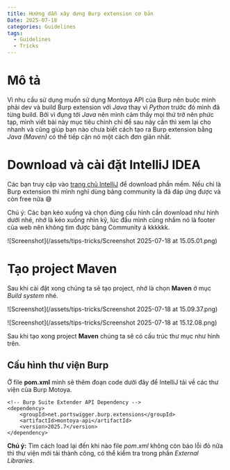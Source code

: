 ```yaml
---
title: Hướng dẫn xây dựng Burp extension cơ bản
Date: 2025-07-18
categories: Guidelines
tags:
  - Guidelines
  - Tricks
---
```

# Mô tả
Vì nhu cầu sử dụng muốn sử dụng Montoya API của Burp nên buộc mình phải dev và build Burp extension với *Java* thay vì *Python* trước đó mình đã từng build. Bởi vì đụng tới *Java* nên mình cảm thấy mọi thứ trở nên phức tạp, mình viết bài này mục tiêu chính chỉ để sau này cần thì xem lại cho nhanh và cũng giúp bạn nào chưa biết cách tạo ra Burp extension bằng *Java (Maven)* có thể tiếp cận nó một cách đơn giản nhất.
# Download và cài đặt IntelliJ IDEA
Các bạn truy cập vào [trang chủ IntelliJ](https://www.jetbrains.com/idea/download/?section=mac) để download phần mềm. Nếu chỉ là Burp extension thì mình nghĩ dùng bảng community là đã đáp ứng được và còn free nữa 😅

Chú ý: Các bạn kéo xuống và chọn đúng cấu hình cần download như hình dưới nhé, nhớ là kéo xuống nhìn kỹ, lúc đầu mình cũng nhầm nó là footer của web nên không tìm được bảng Community á kkkkkk.

![Screenshot](/assets/tips-tricks/Screenshot 2025-07-18 at 15.05.01.png)
# Tạo project Maven
Sau khi cài đặt xong chúng ta sẽ tạo project, nhớ là chọn **Maven** ở mục *Build system* nhé.

![Screenshot](/assets/tips-tricks/Screenshot 2025-07-18 at 15.09.37.png)

![Screenshot](/assets/tips-tricks/Screenshot 2025-07-18 at 15.12.08.png)

Sau khi tạo xong project **Maven** chúng ta sẽ có cấu trúc thư mục như hình trên.
## Cấu hình thư viện Burp
Ở file **pom.xml** mình sẽ thêm đoạn code dưới đây để IntelliJ tải về các thư viện của Burp Motoya.
```
<!-- Burp Suite Extender API Dependency -->  
<dependency>  
    <groupId>net.portswigger.burp.extensions</groupId>  
    <artifactId>montoya-api</artifactId>  
    <version>2025.7</version>  
</dependency>
```
**Chú ý:** Tìm cách load lại đến khi nào file *pom.xml* không còn báo lỗi đỏ nữa thì thư viện mới tải thành công, có thể kiểm tra trong phần *External Libraries*.
